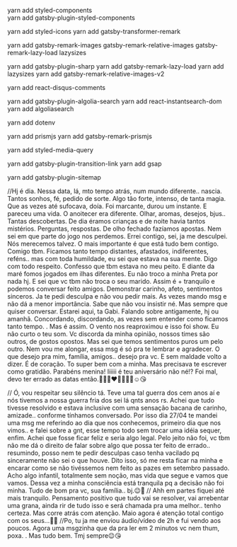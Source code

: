 yarn add styled-components  
yarn add gatsby-plugin-styled-components

yarn add styled-icons
yarn add gatsby-transformer-remark

yarn add gatsby-remark-images gatsby-remark-relative-images gatsby-remark-lazy-load lazysizes

yarn add gatsby-plugin-sharp
yarn add gatsby-remark-lazy-load
yarn add lazysizes
yarn add gatsby-remark-relative-images-v2

yarn add react-disqus-comments

yarn add gatsby-plugin-algolia-search
yarn add react-instantsearch-dom
yarn add algoliasearch

yarn add dotenv

yarn add prismjs
yarn add gatsby-remark-prismjs

yarn add styled-media-query

yarn add gatsby-plugin-transition-link
yarn add gsap

yarn add gatsby-plugin-sitemap

//Hj é dia. Nessa data, lá, mto tempo atrás, num mundo diferente.. nascia. Tantos sonhos, fé, pedido de sorte. Algo tão forte, intenso, de tanta magia. Que as vezes até sufocava, doía. Foi marcante, durou um instante. E pareceu uma vida. O anoitecer era diferente. Olhar, aromas, desejos, bjus.. Tantas descobertas. De dia éramos crianças e de noite havia tantos mistérios. Perguntas, respostas. De olho fechado fazíamos apostas. Nem sei em que parte do jogo nos perdemos. Errei contigo, sei, ja me desculpei. Nós merecemos talvez. O mais importante é que está tudo bem contigo. Comigo tbm. Ficamos tanto tempo distantes, afastados, indiferentes, reféns.. mas com toda humildade, eu sei que estava na sua mente. Digo com todo respeito. Confesso que tbm estava no meu peito. E diante da maré fomos jogados em ilhas diferentes. Eu não troco a minha Preta por nada hj. E sei que vc tbm não troca o seu marido. Assim é + tranquilo e podemos conversar feito amigos. Demonstrar carinho, afeto, sentimentos sinceros. Ja te pedi desculpa e não vou pedir mais. As vezes mando msg e não dá a menor importância. Sabe que não vou insistir né. Mas sempre que quiser conversar. Estarei aqui, ta Gabi. Falando sobre antigamente, hj ou amanhã. Concordando, discordando, as vezes sem entender como ficamos tanto tempo. . Mas é assim. O vento nos reaproximou e isso foi show. Eu não curto o teu som. Vc discorda da minha opinião, nossos times são outros, de gostos opostos. Mas sei que temos sentimentos puros um pelo outro. Nem vou me alongar, essa msg é só pra te lembrar e agradecer. O que desejo pra mim, família, amigos.. desejo pra vc. E sem maldade volto a dizer. É de coração. To super bem com a minha. Mas precisava te escrever como gratidão. Parabéns menina! Iiiiii é teu aniversário não né!? Foi mal, devo ter errado as datas então.🤦‍♂️🙃❤️🤍💗😉🤝☺️😘

// Ó, vou respeitar seu silêncio tá. Teve uma tal guerra dos cem anos aí e nós tivemos a nossa guerra fria dos sei lá qnts anos rs. Achei que tudo tivesse resolvido e estava inclusive com uma sensação bacana de carinho, amizade.. conforme tínhamos conversado. Por isso dia 27/04 te mandei uma msg me referindo ao dia que nos conhecemos, primeiro dia que nos vimos.. e falei sobre a gnt, esse tempo todo sem trocar uma idéia sequer, enfim. Achei que fosse ficar feliz e seria algo legal. Pelo jeito não foi, vc tbm não me dá o direito de falar sobre algo que possa ter feito de errado.. resumindo, posso nem te pedir desculpas caso tenha vacilado pq sinceramente não sei o que houve. Dito isso, só me resta ficar na minha e encarar como se não tivéssemos nem feito as pazes em setembro passado. Acho algo infantil, totalmente sem noção, mas vida que segue e vamos que vamos. Dessa vez a minha consciência está tranquila pq a decisão não foi minha. Tudo de bom pra vc, sua família.. bj.😉🤝
// Ahh em partes fiquei até mais tranquilo. Pensamento positivo que tudo vai se resolver, vai arrebentar uma grana, ainda rir de tudo isso e será chamada pra uma melhor.. tenho certeza. Mas corre atrás com atenção. Maio agora é atenção total contigo com os seus...🙌🙌
//Po, tu ja me enviou áudio/vídeo de 2h e fui vendo aos poucos. Agora uma msgzinha que da pra ler em 2 minutos vc nem thum, poxa. . Mas tudo bem. Tmj sempre😉😘
